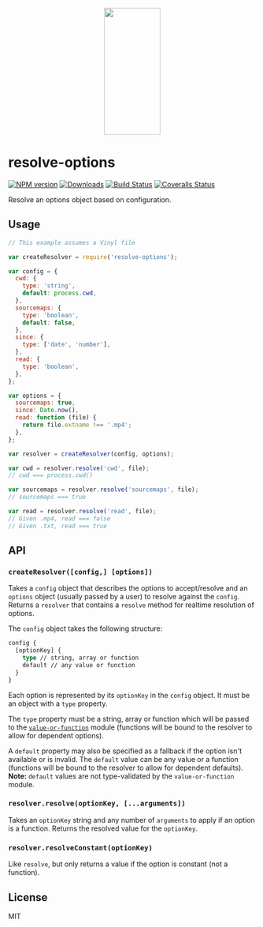 <p align="center">
  <a href="https://gulpjs.com">
    <img height="257" width="114" src="https://raw.githubusercontent.com/gulpjs/artwork/master/gulp-2x.png">
  </a>
</p>

# resolve-options

[![NPM version][npm-image]][npm-url] [![Downloads][downloads-image]][npm-url] [![Build Status][ci-image]][ci-url] [![Coveralls Status][coveralls-image]][coveralls-url]

Resolve an options object based on configuration.

## Usage

```js
// This example assumes a Vinyl file

var createResolver = require('resolve-options');

var config = {
  cwd: {
    type: 'string',
    default: process.cwd,
  },
  sourcemaps: {
    type: 'boolean',
    default: false,
  },
  since: {
    type: ['date', 'number'],
  },
  read: {
    type: 'boolean',
  },
};

var options = {
  sourcemaps: true,
  since: Date.now(),
  read: function (file) {
    return file.extname !== '.mp4';
  },
};

var resolver = createResolver(config, options);

var cwd = resolver.resolve('cwd', file);
// cwd === process.cwd()

var sourcemaps = resolver.resolve('sourcemaps', file);
// sourcemaps === true

var read = resolver.resolve('read', file);
// Given .mp4, read === false
// Given .txt, read === true
```

## API

### `createResolver([config,] [options])`

Takes a `config` object that describes the options to accept/resolve and an `options` object (usually passed by a user) to resolve against the `config`. Returns a `resolver` that contains a `resolve` method for realtime resolution of options.

The `config` object takes the following structure:

```graphql
config {
  [optionKey] {
    type // string, array or function
    default // any value or function
  }
}
```

Each option is represented by its `optionKey` in the `config` object. It must be an object with a `type` property.

The `type` property must be a string, array or function which will be passed to the [`value-or-function`][value-or-function] module (functions will be bound to the resolver to allow for dependent options).

A `default` property may also be specified as a fallback if the option isn't available or is invalid. The `default` value can be any value or a function (functions will be bound to the resolver to allow for dependent defaults). **Note:** `default` values are not type-validated by the `value-or-function` module.

### `resolver.resolve(optionKey, [...arguments])`

Takes an `optionKey` string and any number of `arguments` to apply if an option is a function. Returns the resolved value for the `optionKey`.

### `resolver.resolveConstant(optionKey)`

Like `resolve`, but only returns a value if the option is constant (not a function).

## License

MIT

<!-- prettier-ignore-start -->
[downloads-image]: https://img.shields.io/npm/dm/resolve-options.svg?style=flat-square
[npm-url]: https://npmjs.com/package/resolve-options
[npm-image]: https://img.shields.io/npm/v/resolve-options.svg?style=flat-square

[ci-url]: https://github.com/gulpjs/resolve-options/actions?query=workflow:dev
[ci-image]: https://img.shields.io/github/actions/workflow/status/gulpjs/resolve-options/dev.yml?branch=master&style=flat-square

[coveralls-url]: https://coveralls.io/r/gulpjs/resolve-options
[coveralls-image]: https://img.shields.io/coveralls/gulpjs/resolve-options/master.svg?style=flat-square
<!-- prettier-ignore-end -->

<!-- prettier-ignore-start -->
[value-or-function]: https://github.com/gulpjs/value-or-function
<!-- prettier-ignore-end -->
